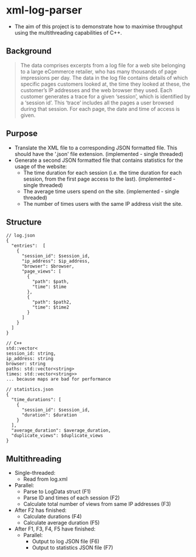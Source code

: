 # xml-log-parser

* The aim of this project is to demonstrate how to maximise throughput using the multithreading capabilities of C++.

## Background
> The data comprises excerpts from a log file for a web site belonging to a large eCommerce retailer, who has many thousands of page impressions per day.
> The data in the log file contains details of which specific pages customers looked at, the time they looked at these, the customer’s IP addresses and the web browser they used. Each customer generates a trace for a given ‘session’, which is identified by a ‘session id’. This ‘trace’ includes all the pages a user browsed during that session. For each page, the date and time of access is given.

## Purpose
* Translate the XML file to a corresponding JSON formatted file. This should have the '.json' file extension. (implemented - single threaded)
* Generate a second JSON formatted file that contains statistics for the usage of the website:
  * The time duration for each session (i.e. the time duration for each session, from the first page access to the last). (implemented - single threaded)
  * The average time users spend on the site. (implemented - single threaded)
  * The number of times users with the same IP address visit the site.

## Structure
```
// log.json
{
  "entries":  [
    {
      "session_id": $session_id,
      "ip_address": $ip_address,
      "browser": $browser,
      "page_views": [
        {
          "path": $path,
          "time": $time
        },
        {
          "path": $path2,
          "time": $time2
        }
      ]
    }
  ]
}

// C++
std::vector<
session_id: string,
ip_address: string
browser: string
paths: std::vector<string>
times: std::vector<string>>
... because maps are bad for performance

// statistics.json
{
  "time_durations": [
    {
      "session_id": $session_id,
      "duration": $duration
    }
  ],
  "average_duration": $average_duration,
  "duplicate_views": $duplicate_views
}
```

## Multithreading
* Single-threaded:
  * Read from log.xml
* Parallel:
  * Parse to LogData struct (F1)
  * Parse ID and times of each session (F2)
  * Calculate total number of views from same IP addresses (F3)
* After F2 has finished:
  * Calculate durations (F4)
  * Calculate average duration (F5)
* After F1, F3, F4, F5 have finished:
  * Parallel: 
    * Output to log JSON file (F6)
    * Output to statistics JSON file (F7)

